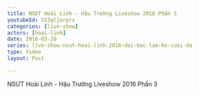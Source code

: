 ```yaml
---
title: NSƯT Hoài Linh - Hậu Trường Liveshow 2016 Phần 3
youtubeId: SI3qljarprs
categories: [live-show]
actors: [hoai-linh]
date: 2016-03-28
series: live-show-nsut-hoai-linh-2016-doi-bac-lam-ke-cuoi-da
type: Video
layout: Post

---
```

NSƯT Hoài Linh - Hậu Trường Liveshow 2016 Phần 3